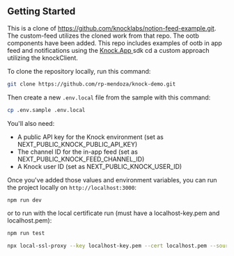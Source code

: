 ## Getting Started

This is a clone of https://github.com/knocklabs/notion-feed-example.git. The custom-feed utilizes the cloned work from that repo. The ootb components have been added.
This repo includes examples of ootb in app feed and notifications using the [Knock.App ](https://knock.app/) sdk cd a custom approach utilizing the knockClient.

To clone the repository locally, run this command:

```bash
git clone https://github.com/rp-mendoza/knock-demo.git
```

Then create a new `.env.local` file from the sample with this command:

```bash
cp .env.sample .env.local
```

You'll also need:

- A public API key for the Knock environment (set as NEXT_PUBLIC_KNOCK_PUBLIC_API_KEY)
- The channel ID for the in-app feed (set as NEXT_PUBLIC_KNOCK_FEED_CHANNEL_ID)
- A Knock user ID (set as NEXT_PUBLIC_KNOCK_USER_ID)

Once you've added those values and environment variables, you can run the project locally on `http://localhost:3000`:

```bash
npm run dev
```

or to run with the local certificate run (must have a localhost-key.pem and localhost.pem): 

```bash
npm run test

npx local-ssl-proxy --key localhost-key.pem --cert localhost.pem --source 3000 --target 2999
```

